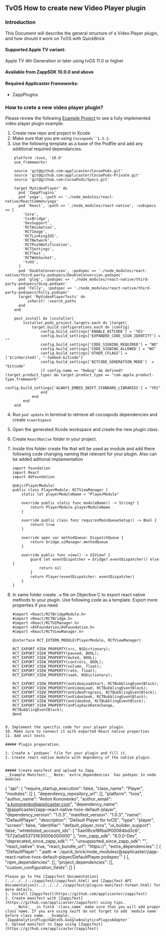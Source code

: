 ## TvOS How to create new Video Player plugin

### Introduction

This Document will describe the general structure of a Video Player plugin, and how should it work on TvOS with QuickBrick

#### Supported Apple TV variant:

Apple TV 4th Generation or later using tvOS 11.0 or higher

#### Available from ZappSDK 10.0.0 and above

#### Required Applicaster Frameworks:

- ZappPlugins

### How to crete a new video player plugin?

Please review the following [Example Project](https://github.com/applicaster/DefaultPlayer-tvOS) to see a fully implemented video player plugin example.

1. Create new repo and project in Xcode
2. Make sure that you are using ` Cocoapods``1.5.3 `.
3. Use the following template as a base of the Podfile and add any additional required dependancies.

```
    platform :tvos, '10.0'
    use_frameworks!

    source 'git@github.com:applicaster/CocoaPods.git'
    source 'git@github.com:applicaster/CocoaPods-Private.git'
    source 'git@github.com:CocoaPods/Specs.git'

    target MyVideoPlayer' do
      pod 'ZappPlugins'
      pod 'yoga', :path => './node_modules/react-native/ReactCommon/yoga'
      pod 'React', :path => './node_modules/react-native', :subspecs => [
        'Core',
        'CxxBridge',
        'DevSupport',
        'RCTAnimation',
        'RCTImage',
        'RCTLinkingIOS',
        'RCTNetwork',
        'RCTPushNotification',
        'RCTSettings',
        'RCTText',
        'RCTWebSocket',
        'tvOS',
      ]
      pod 'DoubleConversion', :podspec => './node_modules/react-native/third-party-podspecs/DoubleConversion.podspec'
      pod 'glog', :podspec => './node_modules/react-native/third-party-podspecs/GLog.podspec'
      pod 'Folly', :podspec => './node_modules/react-native/third-party-podspecs/Folly.podspec'
      target 'MyVideoPlayerTests' do
          inherit! :search_paths
      end
    end

    post_install do |installer|
        installer.pods_project.targets.each do |target|
            target.build_configurations.each do |config|
                config.build_settings['ENABLE_BITCODE'] = 'YES'
                config.build_settings['EXPANDED_CODE_SIGN_IDENTITY'] = ""
                config.build_settings['CODE_SIGNING_REQUIRED'] = "NO"
                config.build_settings['CODE_SIGNING_ALLOWED'] = "NO"
                config.build_settings['OTHER_CFLAGS'] = ['$(inherited)', "-fembed-bitcode"]
                config.build_settings['BITCODE_GENERATION_MODE']  = "bitcode"
                if config.name == "Debug" && defined?(target.product_type) && target.product_type == "com.apple.product-type.framework"
                    config.build_settings['ALWAYS_EMBED_SWIFT_STANDARD_LIBRARIES'] = "YES"
                end
            end
        end
    end
```

4. Run `pod update` in terminal to retrieve all cocoapods dependencies and create `xcworkspace`
5. Open the generated Xcode workspace and create the new plugin class.
6. Create `ReactNative` folder in your project.
7. Inside this folder create file that will be used as module and add there following code changing naming that relevant for your plugin. Also can be added aditional implamentation

   ```
   import Foundation
   import React
   import AVFoundation

   @objc(PlayerModule)
   public class PlayerModule: RCTViewManager {
       static let playerModuleName = "PlayerModule"

       override public static func moduleName() -> String? {
           return PlayerModule.playerModuleName
       }

       override public class func requiresMainQueueSetup() -> Bool {
           return true
       }

       override open var methodQueue: DispatchQueue {
           return bridge.uiManager.methodQueue
       }

       override public func view() -> UIView? {
           guard let eventDispatcher = bridge?.eventDispatcher() else {
               return nil
           }
           return Player(eventDispatcher: eventDispatcher)
       }
   }
   ```

8. In same folder create `.m` file on Objective C to export react native methods to your plugin. Use following code as a template. Export more properties if you need

   ```
   #import <React/RCTBridgeModule.h>
   #import <React/RCTBridge.h>
   #import <React/RCTUIManager.h>
   #import <AVFoundation/AVFoundation.h>
   #import <React/RCTViewManager.h>

   @interface RCT_EXTERN_MODULE(PlayerModule, RCTViewManager)

   RCT_EXPORT_VIEW_PROPERTY(src, NSDictionary);
   RCT_EXPORT_VIEW_PROPERTY(paused, BOOL);
   RCT_EXPORT_VIEW_PROPERTY(muted, BOOL);
   RCT_EXPORT_VIEW_PROPERTY(controls, BOOL);
   RCT_EXPORT_VIEW_PROPERTY(volume, float);
   RCT_EXPORT_VIEW_PROPERTY(rate, float);
   RCT_EXPORT_VIEW_PROPERTY(seek, NSDictionary);

   RCT_EXPORT_VIEW_PROPERTY(onVideoLoadStart, RCTBubblingEventBlock);
   RCT_EXPORT_VIEW_PROPERTY(onVideoLoad, RCTBubblingEventBlock);
   RCT_EXPORT_VIEW_PROPERTY(onVideoProgress, RCTBubblingEventBlock);
   RCT_EXPORT_VIEW_PROPERTY(onVideoSeek, RCTBubblingEventBlock);
   RCT_EXPORT_VIEW_PROPERTY(onVideoEnd, RCTBubblingEventBlock);
   RCT_EXPORT_VIEW_PROPERTY(onPlaybackRateChange, RCTBubblingEventBlock);
   @end
   ```

```

9. Implement the specific code for your player plugin.
10. Make sure to connect it with exported React native properties
11. Add unit tests

##### Plugin preperation.

1. Create a `podspec` file for your plugin and fill it.
2. Create react native module with depndency of the native plugin.


##### Create manifest and upload to Zapp
__Example Manifest:__ Note: `extra_dependencies` has podspec in node modules
```

{
"api": {
"require_startup_execution": false,
"class_name": "Player",
"modules": []
},
"dependency_repository_url": [],
"platform": "tvos",
"author_name": "Anton Kononenko",
"author_email": "a.kononenko@applicaster.com",
"dependency_name": "@applicaster/zapp-react-native-tvos-default-player",
"dependency_version": "1.0.3",
"manifest_version": "1.0.3",
"name": "DefaultPlayer",
"description": "Default Player for tvOS",
"type": "player",
"screen": false,
"identifier": "default_player_tvos",
"ui_builder_support": false,
"whitelisted_account_ids": [
"5ae06cef8fba0f00084bd3c6",
"572a0a65373163000b000000"
],
"min_zapp_sdk": "6.0.0-Dev",
"deprecated_since_zapp_sdk": "",
"unsupported_since_zapp_sdk": "",
"react_native": true,
"react_bundle_url": "https://",
"extra_dependencies": [
{
"DefaultPlayer": ":path => './quick_brick/node_modules/@applicaster/zapp-react-native-tvos-default-player/DefaultPlayer.podspec'"
}
],
"npm_dependencies": [],
"project_dependencies": [],
"custom_configuration_fields": []
}

```
Please go to the [Zappifest Documentation](../../../../zappifest/zappifest.html) and [Zappifest API Documentation](../../../../zappifest/plugins-manifest-format.html) for more details.
1. Install [Zappifest](https://github.com/applicaster/zappifest)
2. Create manifest with [Zappifest](https://github.com/applicaster/zappifest) using tips.
	__Note:__ in field `class_name` make sure that you will add proper class name. If you are using swift do not forget to add `module name` before class name. __Example:__ `ZappAnalyticsPluginGAtvOS.GoogleAnalyticsPluginAdapter`
3. Upload manifest to Zapp using [Zappifest](https://github.com/applicaster/zappifest)
```
